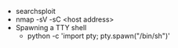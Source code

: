 * searchsploit
* nmap -sV -sC &lt;host address&gt;
* Spawning a TTY shell
  * python -c 'import pty; pty.spawn\("/bin/sh"\)'



